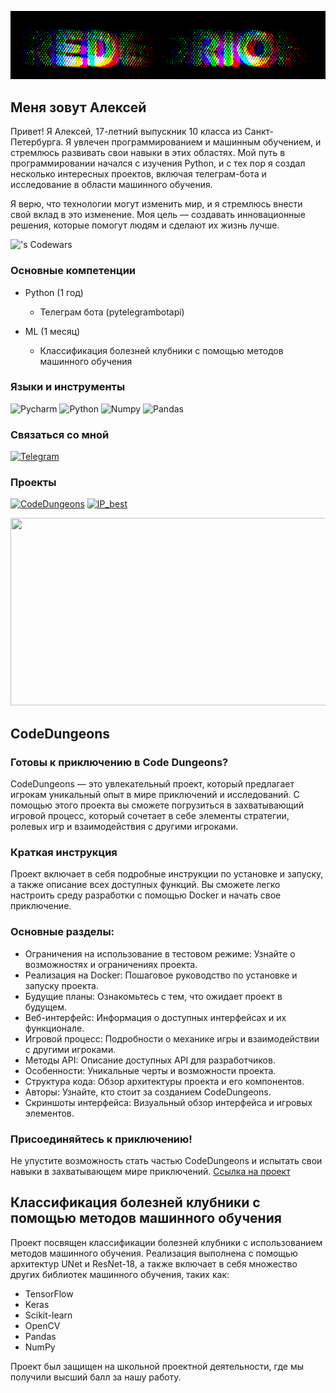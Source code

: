 ![Header](https://github.com/red6orion/red6orion/blob/main/assets/MOSHED-2024-8-18-13-6-43.gif)

## Меня зовут Алексей

Привет! Я Алексей, 17-летний выпускник 10 класса из Санкт-Петербурга. Я увлечен программированием и машинным обучением, и стремлюсь развивать свои навыки в этих областях. Мой путь в программировании начался с изучения Python, и с тех пор я создал несколько интересных проектов, включая телеграм-бота и исследование в области машинного обучения.

Я верю, что технологии могут изменить мир, и я стремлюсь внести свой вклад в это изменение. Моя цель — создавать инновационные решения, которые помогут людям и сделают их жизнь лучше.

!['s Codewars](https://github.r2v.ch/codewars?user=redborion&name=true&stroke=%23BB432C&theme=gradient&hide_clan=true)

### Основные компетенции
- Python (1 год)
  - Телеграм бота (pytelegrambotapi)
  
- ML (1 месяц)
  - Классификация болезней клубники с помощью методов машинного обучения

### Языки и инструменты
![Pycharm](https://img.shields.io/badge/-Pycharm-090909?style=for-the-badge&logo=Pycharm&logoColor=9ACD32)
![Python](https://img.shields.io/badge/-Python-090909?style=for-the-badge&logo=Python)
![Numpy](https://img.shields.io/badge/-Numpy-090909?style=for-the-badge&logo=Numpy)
![Pandas](https://img.shields.io/badge/-Pandas-090909?style=for-the-badge&logo=Pandas)

### Связаться со мной
[![Telegram](https://img.shields.io/badge/-Telegram-090909?style=for-the-badge&logo=Telegram&logoColor=B4O68E)](t.me/red6orion)

### Проекты
[![CodeDungeons](https://img.shields.io/badge/-CodeDungeons-090909?style=for-the-badge&logo=file)]([https://github.com/red6orion/red6orion/blob/main/assets/CodeDungeons_Xi_team.pdf)
[![IP_best](https://img.shields.io/badge/-IP_best-090909?style=for-the-badge&logo=file)](https://github.com/red6orion/red6orion/blob/main/assets/IP_best.pdf)

<img src="https://media.giphy.com/media/dWesBcTLavkZuG35MI/giphy.gif" width="600" height="300"/>

## CodeDungeons


### Готовы к приключению в Code Dungeons?

CodeDungeons — это увлекательный проект, который предлагает игрокам уникальный опыт в мире приключений и исследований. С помощью этого проекта вы сможете погрузиться в захватывающий игровой процесс, который сочетает в себе элементы стратегии, ролевых игр и взаимодействия с другими игроками.

### Краткая инструкция

Проект включает в себя подробные инструкции по установке и запуску, а также описание всех доступных функций. Вы сможете легко настроить среду разработки с помощью Docker и начать свое приключение.

### Основные разделы:

- Ограничения на использование в тестовом режиме: Узнайте о возможностях и ограничениях проекта.
- Реализация на Docker: Пошаговое руководство по установке и запуску проекта.
- Будущие планы: Ознакомьтесь с тем, что ожидает проект в будущем.
- Веб-интерфейс: Информация о доступных интерфейсах и их функционале.
- Игровой процесс: Подробности о механике игры и взаимодействии с другими игроками.
- Методы API: Описание доступных API для разработчиков.
- Особенности: Уникальные черты и возможности проекта.
- Структура кода: Обзор архитектуры проекта и его компонентов.
- Авторы: Узнайте, кто стоит за созданием CodeDungeons.
- Скриншоты интерфейса: Визуальный обзор интерфейса и игровых элементов.

### Присоединяйтесь к приключению!

Не упустите возможность стать частью CodeDungeons и испытать свои навыки в захватывающем мире приключений. [Ссылка на проект](https://github.com/Nizier193/dnd-aiarrow-llm)

## Классификация болезней клубники с помощью методов машинного обучения

Проект посвящен классификации болезней клубники с использованием методов машинного обучения. Реализация выполнена с помощью архитектур UNet и ResNet-18, а также включает в себя множество других библиотек машинного обучения, таких как:

- TensorFlow
- Keras
- Scikit-learn
- OpenCV
- Pandas
- NumPy

Проект был защищен на школьной проектной деятельности, где мы получили высший балл за нашу работу.
